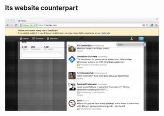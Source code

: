 ## Its website counterpart ##

<img src="/images/twitter.png">

<style scoped>
  @host {
    background: #FFF;
  }
</style>

<script type="speaker-notes">
- Almost never use the website.
  - Except for when I'm remote.

- Good for SEO, accessibility, and load performance.
  - I don't totally buy the load performance.
  - Many intelligent designs could alleviate issues with loading.
    - Bootstrapping data.
    - Lazy loading JavaScript that isn't used immediately.
    - Leverage caching.
    - Minify and static GZip (why isn't everyone always already doing this??)
</script>
